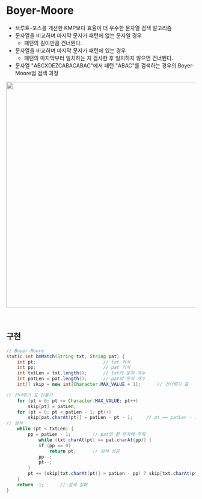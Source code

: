 # Boyer-Moore
- 브루트-포스를 개선한 KMP보다 효율이 더 우수한 문자열 검색 알고리즘
- 문자열을 비교하며 마지막 문자가 패턴에 없는 문자일 경우
    * 패턴의 길이만큼 건너뛴다.
- 문자열을 비교하며 마지막 문자가 패턴에 있는 경우 
    * 패턴의 마지막부터 일치하는 지 검사한 후 일치하지 않으면 건너뛴다.
- 문자열 "ABCXDEZCABACABAC"에서 패턴 "ABAC"를 검색하는 경우의 Boyer-Moore법 검색 과정
<p align="center"><img src = "https://github.com/qlalzl9/TIL/blob/master/Algorithm/img/Boyer_Moore_1.jpg" width="600px"></p>
<br>

## 구현
```java
// Boyer-Moore
static int bmMatch(String txt, String pat) {
	int pt;					        // txt 커서
	int pp;					        // pat 커서
	int txtLen = txt.length();      // txt의 문자 개수
	int patLen = pat.length();      // pat의 문자 개수
	int[] skip = new int[Character.MAX_VALUE + 1];      // 건너뛰기 표

// 건너뛰기 표 만들기
	for (pt = 0; pt <= Character.MAX_VALUE; pt++)
		skip[pt] = patLen;
	for (pt = 0; pt < patLen - 1; pt++)
		skip[pat.charAt(pt)] = patLen - pt - 1;     // pt == patLen - 1
// 검색
	while (pt < txtLen) {
		pp = patLen - 1;        // pat의 끝 문자에 주목
			while (txt.charAt(pt) == pat.charAt(pp)) {
			if (pp == 0)
				return pt;      // 검색 성공
			pp--;
			pt--;
		}
		pt += (skip[txt.charAt(pt)] > patLen - pp) ? skip[txt.charAt(pt)] : patLen - pp;
	}
	return -1;      // 검색 실패
}
```
